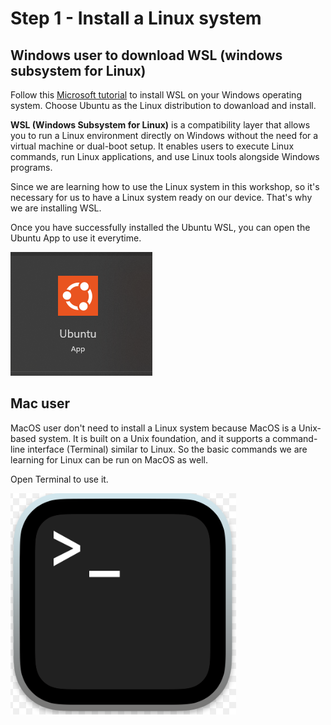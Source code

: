 # Step 1 - Install a Linux system

## Windows user to download WSL (windows subsystem for Linux)

Follow this [Microsoft tutorial](https://learn.microsoft.com/en-us/windows/wsl/install) to install WSL on your Windows operating system. Choose Ubuntu as the Linux distribution to dowanload and install. 

__WSL (Windows Subsystem for Linux)__ is a compatibility layer that allows you to run a Linux environment directly on Windows without the need for a virtual machine or dual-boot setup. It enables users to execute Linux commands, run Linux applications, and use Linux tools alongside Windows programs. 

Since we are learning how to use the Linux system in this workshop, so it's necessary for us to have a Linux system ready on our device. That's why we are installing WSL. 

Once you have successfully installed the Ubuntu WSL, you can open the Ubuntu App to use it everytime.

![ubuntu_app](figure/ubuntu_app.png)


## Mac user

MacOS user don't need to install a Linux system because MacOS is a Unix-based system. It is built on a Unix foundation, and it supports a command-line interface (Terminal) similar to Linux. So the basic commands we are learning for Linux can be run on MacOS as well.

Open Terminal to use it.

![terminal_app](figure/terminal_app.png)
